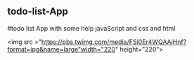 ## todo-list-App
#todo list App with some help javaScript and css and html

<img src ="https://pbs.twimg.com/media/FSi0Er4WQAAjHnf?format=jpg&name=large"width="220" height="220">
